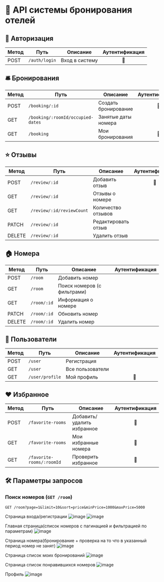 # 🏨 API системы бронирования отелей

## 🔐 Авторизация
| Метод | Путь              | Описание                     | Аутентификация |
|-------|-------------------|------------------------------|:--------------:|
| POST  | `/auth/login`     | Вход в систему               |       🔐       |

## 🛎 Бронирования
| Метод | Путь                          | Описание                          | Аутентификация |
|-------|-------------------------------|-----------------------------------|:--------------:|
| POST  | `/booking/:id`                | Создать бронирование              |       🔐       |
| GET   | `/booking/:roomId/occupied-dates` | Занятые даты номера            |                |
| GET   | `/booking`                     | Мои бронирования                 |       🔐       |

## ⭐ Отзывы
| Метод | Путь                  | Описание                     | Аутентификация |
|-------|-----------------------|------------------------------|:--------------:|
| POST  | `/review/:id`         | Добавить отзыв               |       🔐       |
| GET   | `/review/:id`         | Отзывы о номере              |                |
| GET   | `/review/:id/reviewCount` | Количество отзывов       |                |
| PATCH | `/review/:id`         | Редактировать отзыв          |                |
| DELETE| `/review/:id`         | Удалить отзыв                |                |

## 🏠 Номера
| Метод | Путь      | Описание                     | Аутентификация |
|-------|-----------|------------------------------|:--------------:|
| POST  | `/room`   | Добавить номер               |                |
| GET   | `/room`   | Поиск номеров (с фильтрами)  |                |
| GET   | `/room/:id` | Информация о номере        |                |
| PATCH | `/room/:id` | Обновить номер             |                |
| DELETE| `/room/:id` | Удалить номер             |                |

## 👤 Пользователи
| Метод | Путь            | Описание               | Аутентификация |
|-------|-----------------|------------------------|:--------------:|
| POST  | `/user`         | Регистрация            |                |
| GET   | `/user`         | Все пользователи       |                |
| GET   | `/user/profile` | Мой профиль            |       🔐       |

## ❤️ Избранное
| Метод | Путь                    | Описание                     | Аутентификация |
|-------|-------------------------|------------------------------|:--------------:|
| POST  | `/favorite-rooms`       | Добавить/удалить избранное   |       🔐       |
| GET   | `/favorite-rooms`       | Мои избранные номера         |       🔐       |
| GET   | `/favorite-rooms/:roomId` | Проверить избранное       |       🔐       |

## 🛠 Параметры запросов

### Поиск номеров (`GET /room`)
```http
GET /room?page=1&limit=10&sort=price&minPrice=1000&maxPrice=5000
```
Страница входа/регистрации
![image](https://github.com/user-attachments/assets/e81fb895-bfd8-46a1-96f8-c9219179c03c)
![image](https://github.com/user-attachments/assets/26186f1d-2bea-4c5a-9f9f-f31763470210)

Главная страница(список номеров с пагинацией и фильтрацией по параметрам)
![image](https://github.com/user-attachments/assets/eeb38141-2d63-4132-a283-db2d261f225f)

Страница номера(бронирование + проверка на то что в указанный период номер не занят)
![image](https://github.com/user-attachments/assets/b4f44066-aff0-4092-83cd-50e5f16b742e)

Страница список моих бронирований
![image](https://github.com/user-attachments/assets/e9283076-a95d-459e-8108-395a478bb7cd)

Страница список понравившихся номеров 
![image](https://github.com/user-attachments/assets/aa18bd97-7b6c-4b4b-b28e-907641c22908)


Профиль 
![image](https://github.com/user-attachments/assets/4a922473-28ab-403e-9041-3e4d9416de1f)

